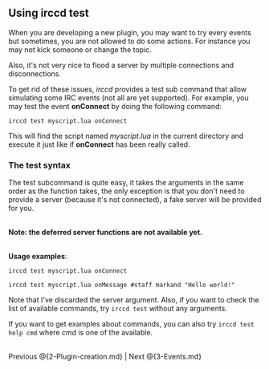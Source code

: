 ## Using irccd test

When you are developing a new plugin, you may want to try every events but
sometimes, you are not allowed to do some actions. For instance you may
not kick someone or change the topic.

Also, it's not very nice to flood a server by multiple connections and
disconnections.

To get rid of these issues, *irccd* provides a test sub command that allow
simulating some IRC events (not all are yet supported). For example, you
may test the event **onConnect** by doing the following command:

	irccd test myscript.lua onConnect

This will find the script named *myscript.lua* in the current directory and
execute it just like if **onConnect** has been really called.

### The test syntax

The test subcommand is quite easy, it takes the arguments in the same order
as the function takes, the only exception is that you don't need to provide
a server (because it's not connected), a fake server will be provided for you.

<br />
<strong>Note: the deferred server functions are not available yet.</strong>
<br />
<br />

**Usage examples**:

	irccd test myscript.lua onConnect

	irccd test myscript.lua onMessage #staff markand "Hello world!"

Note that I've discarded the server argument. Also, if you want to check the
list of available commands, try <code>irccd test</code> without any arguments.

If you want to get examples about commands, you can also try
<code>irccd test help cmd</code> where *cmd* is one of the available.
<br />
<br />

Previous @{2-Plugin-creation.md} | Next @{3-Events.md}

<!--- vim: set syntax=mkd: -->
